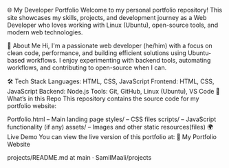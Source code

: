 🌐 My Developer Portfolio
Welcome to my personal portfolio repository!
This site showcases my skills, projects, and development journey as a Web Developer who loves working with Linux (Ubuntu), open-source tools, and modern web technologies.

🚀 About Me
Hi, I'm a passionate web developer (he/him) with a focus on clean code, performance, and building efficient solutions using Ubuntu-based workflows.
I enjoy experimenting with backend tools, automating workflows, and contributing to open-source when I can.

🛠️ Tech Stack
Languages: HTML, CSS, JavaScript
Frontend: HTML, CSS, JavaScript
Backend: Node.js
Tools: Git, GitHub, Linux (Ubuntu), VS Code
📁 What’s in this Repo
This repository contains the source code for my portfolio website:

Portfolio.html – Main landing page
styles/ – CSS files
scripts/ – JavaScript functionality (if any)
assets/ – Images and other static resources(files)
🌍 Live Demo
You can view the live version of this portfolio at:
🔗 My Portfolio Website

projects/README.md at main · SamiIMaali/projects 
